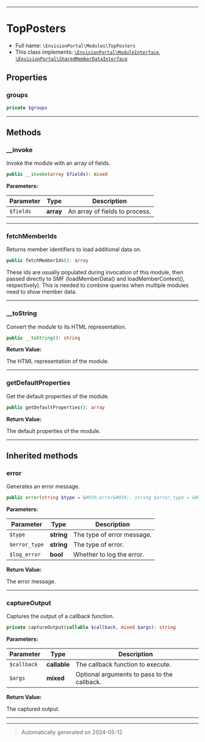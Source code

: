 ***

# TopPosters





* Full name: `\EnvisionPortal\Modules\TopPosters`
* This class implements:
[`\EnvisionPortal\ModuleInterface`](../ModuleInterface.md), [`\EnvisionPortal\SharedMemberDataInterface`](../SharedMemberDataInterface.md)



## Properties


### groups



```php
private $groups
```






***

## Methods


### __invoke

Invoke the module with an array of fields.

```php
public __invoke(array $fields): mixed
```








**Parameters:**

| Parameter | Type | Description |
|-----------|------|-------------|
| `$fields` | **array** | An array of fields to process. |





***

### fetchMemberIds

Returns member identifiers to load additional data on.

```php
public fetchMemberIds(): array
```

These ids are usually populated during invocation of this
module, then passed directly to SMF (loadMemberData() and
loadMemberContext(), respectively).  This is needed to combine
queries when multiple modules need to show member data.










***

### __toString

Convert the module to its HTML representation.

```php
public __toString(): string
```









**Return Value:**

The HTML representation of the module.




***

### getDefaultProperties

Get the default properties of the module.

```php
public getDefaultProperties(): array
```









**Return Value:**

The default properties of the module.




***


## Inherited methods


### error

Generates an error message.

```php
public error(string $type = &#039;error&#039;, string $error_type = &#039;general&#039;, bool $log_error = false): string
```








**Parameters:**

| Parameter | Type | Description |
|-----------|------|-------------|
| `$type` | **string** | The type of error message. |
| `$error_type` | **string** | The type of error. |
| `$log_error` | **bool** | Whether to log the error. |


**Return Value:**

The error message.




***

### captureOutput

Captures the output of a callback function.

```php
private captureOutput(callable $callback, mixed $args): string
```








**Parameters:**

| Parameter | Type | Description |
|-----------|------|-------------|
| `$callback` | **callable** | The callback function to execute. |
| `$args` | **mixed** | Optional arguments to pass to the callback. |


**Return Value:**

The captured output.




***


***
> Automatically generated on 2024-05-12
